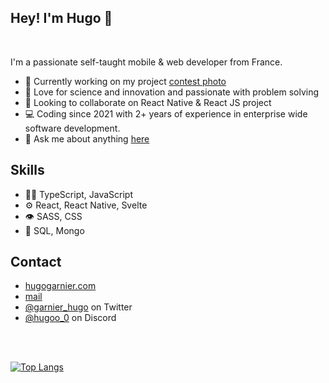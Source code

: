 ## Hey! I'm Hugo 👋

<br />

I'm a passionate self-taught mobile & web developer from France.

- 🔭 Currently working on my project [contest photo](https://github.com/hugogarnier/contest-photo)
- 🌱 Love for science and innovation and passionate with problem solving
- 👯 Looking to collaborate on React Native & React JS project
- 💻 Coding since 2021 with 2+ years of experience in enterprise wide software development.
- 💬 Ask me about anything [here](https://github.com/hugogarnier/hugogarnier/issues)

<!--<div id="badges">
  <a href="mailto:pro@hugogarnier.com?subject=Hello%20Hugo%20Garnier"><img src="https://img.shields.io/badge/mail-8B89CC?style=for-the-badge&logo=protonmail&logoColor=white" /></a>&nbsp;&nbsp;&nbsp;&nbsp;
  <a href="https://www.linkedin.com/in/hugogarnier"><img src="https://img.shields.io/badge/linkedin-%230077B5.svg?&style=for-the-badge&logo=linkedin&logoColor=white" /></a>&nbsp;&nbsp;&nbsp;&nbsp;
</div>-->

## Skills
- 👨‍💻 TypeScript, JavaScript
- ⚙️ React, React Native, Svelte
- 👁️ SASS, CSS
- 💽 SQL, Mongo

## Contact
- [hugogarnier.com](https://hugogarnier.com)
- [mail](mailto:pro@hugogarnier.com?subject=Hello%20Hugo%20Garnier)
- [@garnier_hugo](https://twitter.com/garnier_hugo) on Twitter
- [@hugoo_0](./) on Discord

<br />
<br />

[![Top Langs](https://github-readme-stats.vercel.app/api/top-langs/?username=hugogarnier&layout=compact&theme=dark)](https://github.com/anuraghazra/github-readme-stats)


